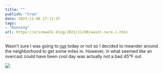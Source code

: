 ```yaml
---
title: ""
publish: "true"
date: 2023-11-08 17:11:37
tags:
- "Running"
url: https://ericmwalk.blog/2023/11/08/wasnt-sure-i.html
---
```

Wasn’t sure I was going to [run](https://strava.com/activities/10183842223) today or not so I decided to meander around the neighborhood to get some miles in. However, in what seemed like an overcast could have been cool day was actually not a bad 45°F out.

![](https://ericmwalk.blog/uploads/2023/5fc90636-de01-4e9e-9754-cc5f40496bbe.jpg)